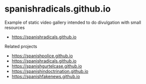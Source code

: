 # spanishradicals.github.io

Example of static video gallery intended to do divulgation with small resources
- https://spanishradicals.github.io

Related projects
- https://spanishpolice.github.io
- https://spanishradicals.github.io
- https://spanishgurtelcase.github.io
- https://spanishindoctrination.github.io
- https://spanishfakenews.github.io
